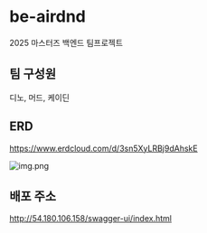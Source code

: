 # be-airdnd
2025 마스터즈 백엔드 팀프로젝트

## 팀 구성원

디노, 머드, 케이딘

## ERD

https://www.erdcloud.com/d/3sn5XyLRBj9dAhskE

![img.png](img.png)

## 배포 주소

http://54.180.106.158/swagger-ui/index.html
